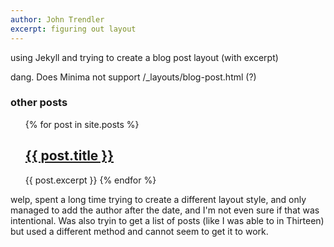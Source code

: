 ```yaml
---
author: John Trendler
excerpt: figuring out layout
---
```

using Jekyll and trying to create a blog post layout (with excerpt)

dang. Does Minima not support /_layouts/blog-post.html (?)<br>

<h3>other posts</h3>
<ul>
  {% for post in site.posts %}
  <l1>
    <h2><a href="{{ post.url }}">{{ post.title }}</a></h2>
    {{ post.excerpt }}
  </l1>
  {% endfor %}
</ul>

welp, spent a long time trying to create a different layout style, and only managed to add the author after the date, and I'm not even sure if that was intentional. Was also tryin to get a list of posts (like I was able to in Thirteen) but used a different method and cannot seem to get it to work. 
